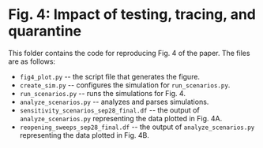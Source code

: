 # Fig. 4: Impact of testing, tracing, and quarantine

This folder contains the code for reproducing Fig. 4 of the paper. The files are as follows:

- `fig4_plot.py` -- the script file that generates the figure.
- `create_sim.py` -- configures the simulation for `run_scenarios.py`.
- `run_scenarios.py` -- runs the simulations for Fig. 4.
- `analyze_scenarios.py` -- analyzes and parses simulations.
- `sensitivity_scenarios_sep28_final.df` -- the output of `analyze_scenarios.py` representing the data plotted in Fig. 4A.
- `reopening_sweeps_sep28_final.df` -- the output of `analyze_scenarios.py` representing the data plotted in Fig. 4B.